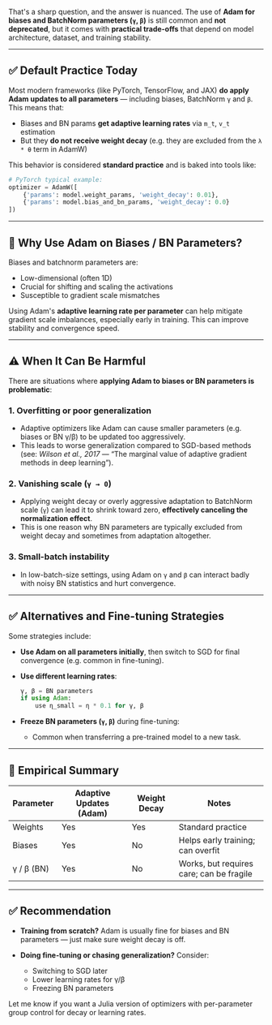 That's a sharp question, and the answer is nuanced. The use of **Adam for biases and BatchNorm parameters (`γ`, `β`)** is still common and **not deprecated**, but it comes with **practical trade-offs** that depend on model architecture, dataset, and training stability.

---

## ✅ **Default Practice Today**

Most modern frameworks (like PyTorch, TensorFlow, and JAX) **do apply Adam updates to all parameters** — including biases, BatchNorm `γ` and `β`. This means that:

* Biases and BN params **get adaptive learning rates** via `m_t`, `v_t` estimation
* But they **do not receive weight decay** (e.g. they are excluded from the `λ * θ` term in AdamW)

This behavior is considered **standard practice** and is baked into tools like:

```python
# PyTorch typical example:
optimizer = AdamW([
    {'params': model.weight_params, 'weight_decay': 0.01},
    {'params': model.bias_and_bn_params, 'weight_decay': 0.0}
])
```

---

## 🧪 **Why Use Adam on Biases / BN Parameters?**

Biases and batchnorm parameters are:

* Low-dimensional (often 1D)
* Crucial for shifting and scaling the activations
* Susceptible to gradient scale mismatches

Using Adam's **adaptive learning rate per parameter** can help mitigate gradient scale imbalances, especially early in training. This can improve stability and convergence speed.

---

## ⚠️ **When It Can Be Harmful**

There are situations where **applying Adam to biases or BN parameters is problematic**:

### 1. **Overfitting or poor generalization**

* Adaptive optimizers like Adam can cause smaller parameters (e.g. biases or BN γ/β) to be updated too aggressively.
* This leads to worse generalization compared to SGD-based methods (see: *Wilson et al., 2017* — “The marginal value of adaptive gradient methods in deep learning”).

### 2. **Vanishing scale (`γ → 0`)**

* Applying weight decay or overly aggressive adaptation to BatchNorm scale (`γ`) can lead it to shrink toward zero, **effectively canceling the normalization effect**.
* This is one reason why BN parameters are typically excluded from weight decay and sometimes from adaptation altogether.

### 3. **Small-batch instability**

* In low-batch-size settings, using Adam on `γ` and `β` can interact badly with noisy BN statistics and hurt convergence.

---

## ✅ **Alternatives and Fine-tuning Strategies**

Some strategies include:

* **Use Adam on all parameters initially**, then switch to SGD for final convergence (e.g. common in fine-tuning).
* **Use different learning rates**:

  ```julia
  γ, β = BN parameters
  if using Adam:
      use η_small = η * 0.1 for γ, β
  ```
* **Freeze BN parameters (`γ`, `β`)** during fine-tuning:

  * Common when transferring a pre-trained model to a new task.

---

## 🔎 Empirical Summary

| Parameter  | Adaptive Updates (Adam) | Weight Decay | Notes                                    |
| ---------- | ----------------------- | ------------ | ---------------------------------------- |
| Weights    | Yes                     | Yes          | Standard practice                        |
| Biases     | Yes                     | No           | Helps early training; can overfit        |
| γ / β (BN) | Yes                     | No           | Works, but requires care; can be fragile |

---

## ✅ Recommendation

* **Training from scratch?** Adam is usually fine for biases and BN parameters — just make sure weight decay is off.
* **Doing fine-tuning or chasing generalization?** Consider:

  * Switching to SGD later
  * Lower learning rates for γ/β
  * Freezing BN parameters

Let me know if you want a Julia version of optimizers with per-parameter group control for decay or learning rates.